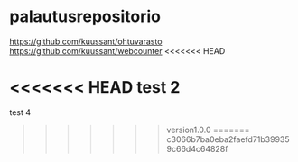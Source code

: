 # palautusrepositorio
https://github.com/kuussant/ohtuvarasto \
https://github.com/kuussant/webcounter
<<<<<<< HEAD

<<<<<<< HEAD
test 2
=======
test 4

>>>>>>> version1.0.0
=======
>>>>>>> c3066b7ba0eba2faefd71b399359c66d4c64828f
